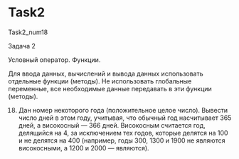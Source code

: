 # Task2
Task2_num18

Задача 2

Условный оператор. Функции.

Для ввода данных, вычислений и вывода данных использовать отдельные функции (методы). Не использовать глобальные переменные, все необходимые данные передавать в эти функции (методы).

18.	Дан номер некоторого года (положительное целое число). Вывести число дней в этом году, учитывая, что обычный год насчитывает 365 дней, а високосный — 366 дней. 
Високосным считается год, делящийся на 4, за исключением тех годов, которые делятся на 100 и не делятся на 400 
(например, годы 300, 1300 и 1900 не являются високосными, а 1200 и 2000 — являются).
